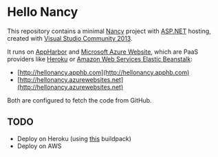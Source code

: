 Hello Nancy
========

This repository contains a minimal [Nancy](http://nancyfx.org/) project with [ASP.NET](http://www.asp.net/) hosting, created with [Visual Studio Community 2013](http://www.visualstudio.com/en-us/products/visual-studio-community-vs.aspx).

It runs on [AppHarbor](https://appharbor.com/) and [Microsoft Azure Website](http://azure.microsoft.com/en-us/services/websites/), which are PaaS providers like [Heroku](https://www.heroku.com/) or [Amazon Web Services Elastic Beanstalk](http://aws.amazon.com/de/elasticbeanstalk/):

- [http://hellonancy.apphb.com](http://hellonancy.apphb.com)
- [http://hellonancy.azurewebsites.net](http://hellonancy.azurewebsites.net)

Both are configured to fetch the code from GitHub.

TODO
----

- Deploy on Heroku (using [this](https://github.com/friism/heroku-buildpack-mono) buildpack)
- Deploy on AWS
